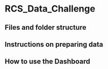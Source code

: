 # RCS_Data_Challenge


## Files and folder structure



## Instructions on preparing data



## How to use the Dashboard

